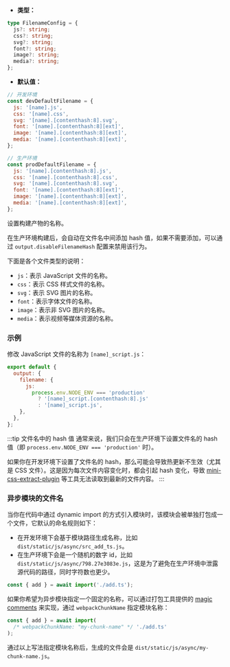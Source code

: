 - **类型：**

```ts
type FilenameConfig = {
  js?: string;
  css?: string;
  svg?: string;
  font?: string;
  image?: string;
  media?: string;
};
```

- **默认值：**

```js
// 开发环境
const devDefaultFilename = {
  js: '[name].js',
  css: '[name].css',
  svg: '[name].[contenthash:8].svg',
  font: '[name].[contenthash:8][ext]',
  image: '[name].[contenthash:8][ext]',
  media: '[name].[contenthash:8][ext]',
};

// 生产环境
const prodDefaultFilename = {
  js: '[name].[contenthash:8].js',
  css: '[name].[contenthash:8].css',
  svg: '[name].[contenthash:8].svg',
  font: '[name].[contenthash:8][ext]',
  image: '[name].[contenthash:8][ext]',
  media: '[name].[contenthash:8][ext]',
};
```

设置构建产物的名称。

在生产环境构建后，会自动在文件名中间添加 hash 值，如果不需要添加，可以通过 `output.disableFilenameHash` 配置来禁用该行为。

下面是各个文件类型的说明：

- `js`：表示 JavaScript 文件的名称。
- `css`：表示 CSS 样式文件的名称。
- `svg`：表示 SVG 图片的名称。
- `font`：表示字体文件的名称。
- `image`：表示非 SVG 图片的名称。
- `media`：表示视频等媒体资源的名称。

### 示例

修改 JavaScript 文件的名称为 `[name]_script.js`：

```js
export default {
  output: {
    filename: {
      js:
        process.env.NODE_ENV === 'production'
          ? '[name]_script.[contenthash:8].js'
          : '[name]_script.js',
    },
  },
};
```

:::tip 文件名中的 hash 值
通常来说，我们只会在生产环境下设置文件名的 hash 值（即 `process.env.NODE_ENV === 'production'` 时）。

如果你在开发环境下设置了文件名的 hash，那么可能会导致热更新不生效（尤其是 CSS 文件）。这是因为每次文件内容变化时，都会引起 hash 变化，导致 [mini-css-extract-plugin](https://npmjs.com/package/mini-css-extract-plugin) 等工具无法读取到最新的文件内容。
:::

### 异步模块的文件名

当你在代码中通过 dynamic import 的方式引入模块时，该模块会被单独打包成一个文件，它默认的命名规则如下：

- 在开发环境下会基于模块路径生成名称，比如 `dist/static/js/async/src_add_ts.js`。
- 在生产环境下会是一个随机的数字 id，比如 `dist/static/js/async/798.27e3083e.js`，这是为了避免在生产环境中泄露源代码的路径，同时字符数也更少。

```js title="src/index.ts"
const { add } = await import('./add.ts');
```

如果你希望为异步模块指定一个固定的名称，可以通过打包工具提供的 [magic comments](https://webpack.js.org/api/module-methods/#magic-comments) 来实现，通过 `webpackChunkName` 指定模块名称：

```js title="src/index.ts"
const { add } = await import(
  /* webpackChunkName: "my-chunk-name" */ './add.ts'
);
```

通过以上写法指定模块名称后，生成的文件会是 `dist/static/js/async/my-chunk-name.js`。
